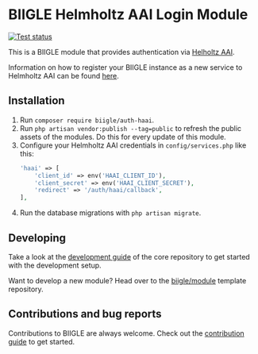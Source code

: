 # BIIGLE Helmholtz AAI Login Module

[![Test status](https://github.com/biigle/auth-haai/workflows/Tests/badge.svg)](https://github.com/biigle/auth-haai/actions?query=workflow%3ATests)

This is a BIIGLE module that provides authentication via [Helholtz AAI](https://hifis.net/aai/).

Information on how to register your BIIGLE instance as a new service to Helmholtz AAI can be found [here](https://hifis.net/doc/helmholtz-aai/howto-services/).

## Installation

1. Run `composer require biigle/auth-haai`.
2. Run `php artisan vendor:publish --tag=public` to refresh the public assets of the modules. Do this for every update of this module.
3. Configure your Helmholtz AAI credentials in `config/services.php` like this:
   ```php
   'haai' => [
       'client_id' => env('HAAI_CLIENT_ID'),
       'client_secret' => env('HAAI_CLIENT_SECRET'),
       'redirect' => '/auth/haai/callback',
   ],
   ```
4. Run the database migrations with `php artisan migrate`.

## Developing

Take a look at the [development guide](https://github.com/biigle/core/blob/master/DEVELOPING.md) of the core repository to get started with the development setup.

Want to develop a new module? Head over to the [biigle/module](https://github.com/biigle/module) template repository.

## Contributions and bug reports

Contributions to BIIGLE are always welcome. Check out the [contribution guide](https://github.com/biigle/core/blob/master/CONTRIBUTING.md) to get started.
